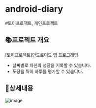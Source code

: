 # android-diary


#토이프로젝트, 개인프로젝트

## 📚**프로젝트 개요**

[토이프로젝트]안드로이드 앱 프로그래밍

- 날짜별로 자신의 성장을 기록할 수 있습니다.
- 도장을 찍어 하루를 평가할 수 있습니다.

## 📱상세내용
![image](https://github.com/hyeonjinan096/android-diary/assets/107539614/4cb75eb7-5148-47f0-8cfc-5b400d841d8a)
